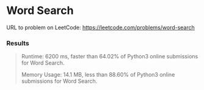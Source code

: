 # Word Search

URL to problem on LeetCode: https://leetcode.com/problems/word-search

### Results

> Runtime: 6200 ms, faster than 64.02% of Python3 online submissions for Word Search.
> 
> Memory Usage: 14.1 MB, less than 88.60% of Python3 online submissions for Word Search.
